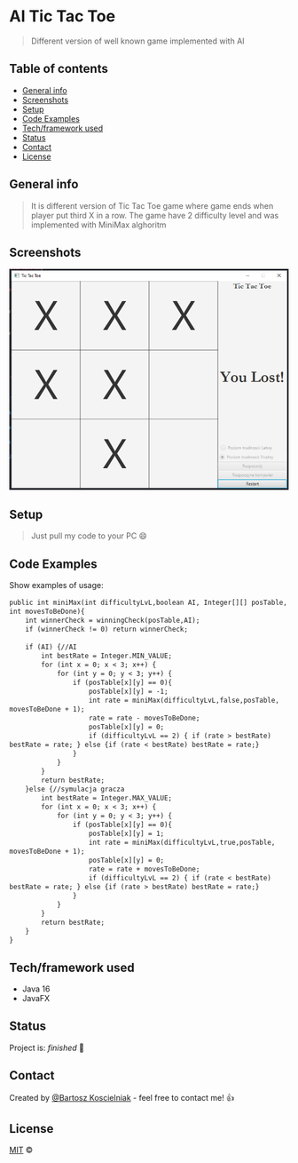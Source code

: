 # AI Tic Tac Toe
> Different version of well known game implemented with AI

## Table of contents
* [General info](#general-info)
* [Screenshots](#screenshots)
* [Setup](#setup)
* [Code Examples](#code-examples)
* [Tech/framework used](#techframework-used)
* [Status](#status)
* [Contact](#contact)
* [License](#license)

## General info
>It is different version of Tic Tac Toe game where game ends when player put third X in a row.
> The game have 2 difficulty level and was implemented with MiniMax alghoritm

## Screenshots

![Example screenshot](src/main/resources/ai.png)

## Setup

>Just pull my code to your PC :smile:

## Code Examples
Show examples of usage:


    public int miniMax(int difficultyLvL,boolean AI, Integer[][] posTable, int movesToBeDone){
        int winnerCheck = winningCheck(posTable,AI);
        if (winnerCheck != 0) return winnerCheck;

        if (AI) {//AI
            int bestRate = Integer.MIN_VALUE;
            for (int x = 0; x < 3; x++) {
                for (int y = 0; y < 3; y++) {
                    if (posTable[x][y] == 0){
                        posTable[x][y] = -1;
                        int rate = miniMax(difficultyLvL,false,posTable, movesToBeDone + 1);
                        rate = rate - movesToBeDone;
                        posTable[x][y] = 0;
                        if (difficultyLvL == 2) { if (rate > bestRate) bestRate = rate; } else {if (rate < bestRate) bestRate = rate;}
                    }
                }
            }
            return bestRate;
        }else {//symulacja gracza
            int bestRate = Integer.MAX_VALUE;
            for (int x = 0; x < 3; x++) {
                for (int y = 0; y < 3; y++) {
                    if (posTable[x][y] == 0){
                        posTable[x][y] = 1;
                        int rate = miniMax(difficultyLvL,true,posTable, movesToBeDone + 1);
                        posTable[x][y] = 0;
                        rate = rate + movesToBeDone;
                        if (difficultyLvL == 2) { if (rate < bestRate) bestRate = rate; } else {if (rate > bestRate) bestRate = rate;}
                    }
                }
            }
            return bestRate;
        }
    }



## Tech/framework used

* Java 16
* JavaFX

## Status
Project is: _finished_ :monocle_face:


## Contact
Created by [@Bartosz Koscielniak](https://github.com/BartoszKoscielniak) - feel free to contact me! :+1:


## License
[MIT](https://choosealicense.com/licenses/mit/) ©

